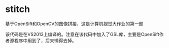 # stitch
基于OpenSift和OpenCV的图像拼接，这是计算机视觉大作业的第一题

该代码是在VS2013上编译的。注意在该代码中加入了GSL库，主要是OpenSift作者源程序中用到了，后来懒得去掉。
